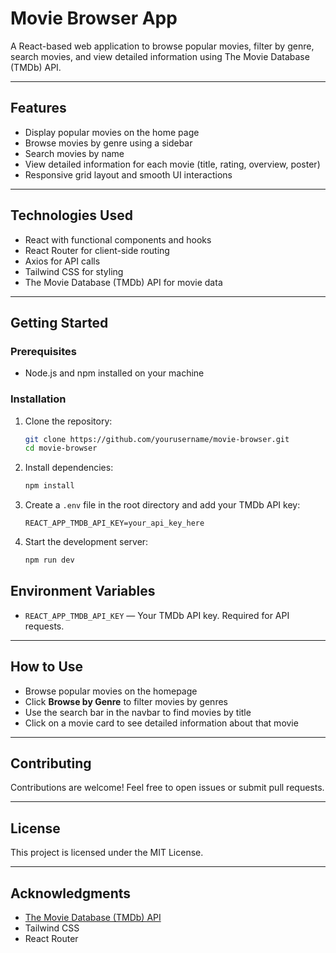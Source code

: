 # Movie Browser App

A React-based web application to browse popular movies, filter by genre, search movies, and view detailed information using The Movie Database (TMDb) API.

---

## Features

- Display popular movies on the home page
- Browse movies by genre using a sidebar
- Search movies by name
- View detailed information for each movie (title, rating, overview, poster)
- Responsive grid layout and smooth UI interactions

---


## Technologies Used

- React with functional components and hooks
- React Router for client-side routing
- Axios for API calls
- Tailwind CSS for styling
- The Movie Database (TMDb) API for movie data

---

## Getting Started

### Prerequisites

- Node.js and npm installed on your machine

### Installation

1. Clone the repository:

   ```bash
   git clone https://github.com/yourusername/movie-browser.git
   cd movie-browser
   ```

2. Install dependencies:

   ```bash
   npm install
   ```

3. Create a `.env` file in the root directory and add your TMDb API key:

   ```env
   REACT_APP_TMDB_API_KEY=your_api_key_here
   ```

4. Start the development server:

   ```bash
   npm run dev
   ```


## Environment Variables

- `REACT_APP_TMDB_API_KEY` — Your TMDb API key. Required for API requests.

---

## How to Use

- Browse popular movies on the homepage
- Click **Browse by Genre** to filter movies by genres
- Use the search bar in the navbar to find movies by title
- Click on a movie card to see detailed information about that movie

---

## Contributing

Contributions are welcome! Feel free to open issues or submit pull requests.

---

## License

This project is licensed under the MIT License.

---

## Acknowledgments

- [The Movie Database (TMDb) API](https://www.themoviedb.org/documentation/api)
- Tailwind CSS
- React Router
